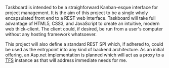 Taskboard is intended to be a straighforward Kanban-esque interface for project management. 
It is the aim of this project to be a single wholy encapsulated front end to a REST web
interface. Taskboard will take full advantage of HTML5, CSS3, and JavaScript to create
an intuitive, modern web thick-client. The client could, if desired, be run from a user's
computer without any hosting framework whatsoever.

This project will also define a standard REST SPI which, if adhered to, could be used as
the entrypoint into any kind of backend architecture. As an initial offering, an Asp.net
implementation is planned which will act as a proxy to a 
[TFS](http://en.wikipedia.org/wiki/Team_Foundation_Server) instance as that will address
immediate needs for me.